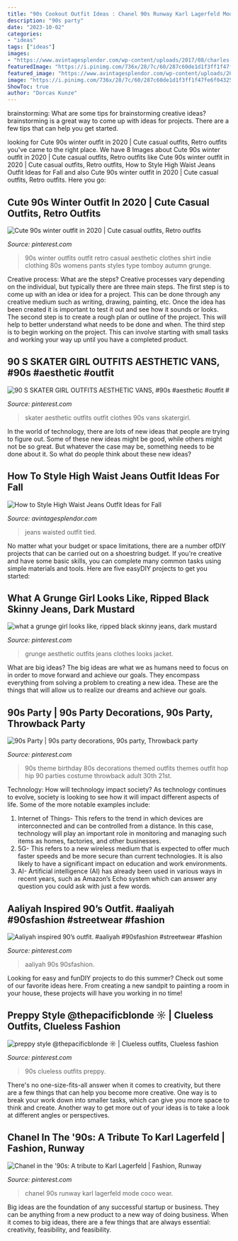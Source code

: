 ```yaml
---
title: "90s Cookout Outfit Ideas : Chanel 90s Runway Karl Lagerfeld Mode Coco Wear"
description: "90s party"
date: "2023-10-02"
categories:
- "ideas"
tags: ["ideas"]
images:
- "https://www.avintagesplendor.com/wp-content/uploads/2017/08/charles-angels-jeans-5855.jpg"
featuredImage: "https://i.pinimg.com/736x/28/7c/60/287c60de1d1f3ff1f47fe6f0432525e3.jpg"
featured_image: "https://www.avintagesplendor.com/wp-content/uploads/2017/08/charles-angels-jeans-5855.jpg"
image: "https://i.pinimg.com/736x/28/7c/60/287c60de1d1f3ff1f47fe6f0432525e3.jpg"
ShowToc: true
author: "Dorcas Kunze"
---
```



brainstorming: What are some tips for brainstorming creative ideas?
brainstorming is a great way to come up with ideas for projects. There are a few tips that can help you get started.

	

		
looking for Cute 90s winter outfit in 2020 | Cute casual outfits, Retro outfits you've came to the right place. We have 8 Images about Cute 90s winter outfit in 2020 | Cute casual outfits, Retro outfits like Cute 90s winter outfit in 2020 | Cute casual outfits, Retro outfits, How to Style High Waist Jeans Outfit Ideas for Fall and also Cute 90s winter outfit in 2020 | Cute casual outfits, Retro outfits. Here you go:
		
    
## Cute 90s Winter Outfit In 2020 | Cute Casual Outfits, Retro Outfits

<img loading=lazy src="https://i.pinimg.com/736x/13/48/78/134878b2871afaeb095747972eebe66d.jpg" onerror="this.onerror=null;this.src='https://tse1.mm.bing.net/th?id=OIP.t3hd9AuuqMt_8DDnYdwnkQHaJ3&amp;pid=15.1';" alt="Cute 90s winter outfit in 2020 | Cute casual outfits, Retro outfits">

_Source: pinterest.com_

>90s winter outfits outfit retro casual aesthetic clothes shirt indie clothing 80s womens pants styles type tomboy autumn grunge. 

	

Creative process: What are the steps?
Creative processes vary depending on the individual, but typically there are three main steps. The first step is to come up with an idea or idea for a project. This can be done through any creative medium such as writing, drawing, painting, etc. Once the idea has been created it is important to test it out and see how it sounds or looks. The second step is to create a rough plan or outline of the project. This will help to better understand what needs to be done and when. The third step is to begin working on the project. This can involve starting with small tasks and working your way up until you have a completed product.

    
## 90 S SKATER GIRL OUTFITS AESTHETIC VANS, #90s #aesthetic #outfit #

<img loading=lazy src="https://i.pinimg.com/736x/36/d8/d9/36d8d92d33b297a370b8e10489fbd67e.jpg" onerror="this.onerror=null;this.src='https://tse2.mm.bing.net/th?id=OIP.-XWEtv1SCDplfIq13NEzJwHaLH&amp;pid=15.1';" alt="90 S SKATER GIRL OUTFITS AESTHETIC VANS, #90s #aesthetic #outfit #">

_Source: pinterest.com_

>skater aesthetic outfits outfit clothes 90s vans skatergirl. 

	

In the world of technology, there are lots of new ideas that people are trying to figure out. Some of these new ideas might be good, while others might not be so great. But whatever the case may be, something needs to be done about it. So what do people think about these new ideas?

    
## How To Style High Waist Jeans Outfit Ideas For Fall

<img loading=lazy src="https://www.avintagesplendor.com/wp-content/uploads/2017/08/charles-angels-jeans-5855.jpg" onerror="this.onerror=null;this.src='https://tse3.mm.bing.net/th?id=OIP.sMtC5BO2jBng_d1AO2fRawHaLH&amp;pid=15.1';" alt="How to Style High Waist Jeans Outfit Ideas for Fall">

_Source: avintagesplendor.com_

>jeans waisted outfit tied. 

	

No matter what your budget or space limitations, there are a number ofDIY projects that can be carried out on a shoestring budget. If you're creative and have some basic skills, you can complete many common tasks using simple materials and tools. Here are five easyDIY projects to get you started: 

    
## What A Grunge Girl Looks Like, Ripped Black Skinny Jeans, Dark Mustard

<img loading=lazy src="https://i.pinimg.com/736x/1f/f8/1a/1ff81a15b371756eaaed8ac3764d8b92.jpg" onerror="this.onerror=null;this.src='https://tse4.mm.bing.net/th?id=OIP.sfO3euuWWlG0UwYcpGa1qQHaJ4&amp;pid=15.1';" alt="what a grunge girl looks like, ripped black skinny jeans, dark mustard">

_Source: pinterest.com_

>grunge aesthetic outfits jeans clothes looks jacket. 

	

What are big ideas?
The big ideas are what we as humans need to focus on in order to move forward and achieve our goals. They encompass everything from solving a problem to creating a new idea. These are the things that will allow us to realize our dreams and achieve our goals.

    
## 90s Party | 90s Party Decorations, 90s Party, Throwback Party

<img loading=lazy src="https://i.pinimg.com/736x/a1/a0/02/a1a002d20d2a24c72f54e6537e13da2f.jpg" onerror="this.onerror=null;this.src='https://tse3.mm.bing.net/th?id=OIP.xsdQQyoGxFghljxIo-cQAAAAAA&amp;pid=15.1';" alt="90s Party | 90s party decorations, 90s party, Throwback party">

_Source: pinterest.com_

>90s theme birthday 80s decorations themed outfits themes outfit hop hip 90 parties costume throwback adult 30th 21st. 

	

Technology: How will technology impact society?
As technology continues to evolve, society is looking to see how it will impact different aspects of life. Some of the more notable examples include:
1. Internet of Things- This refers to the trend in which devices are interconnected and can be controlled from a distance. In this case, technology will play an important role in monitoring and managing such items as homes, factories, and other businesses. 
2. 5G- This refers to a new wireless medium that is expected to offer much faster speeds and be more secure than current technologies. It is also likely to have a significant impact on education and work environments. 
3. AI- Artificial intelligence (AI) has already been used in various ways in recent years, such as Amazon’s Echo system which can answer any question you could ask with just a few words.

    
## Aaliyah Inspired 90’s Outfit. #aaliyah #90sfashion #streetwear #fashion

<img loading=lazy src="https://i.pinimg.com/736x/28/7c/60/287c60de1d1f3ff1f47fe6f0432525e3.jpg" onerror="this.onerror=null;this.src='https://tse2.mm.bing.net/th?id=OIP.arPbgdImPMc84lOypltouQHaOC&amp;pid=15.1';" alt="Aaliyah inspired 90’s outfit. #aaliyah #90sfashion #streetwear #fashion">

_Source: pinterest.com_

>aaliyah 90s 90sfashion. 

	

Looking for easy and funDIY projects to do this summer? Check out some of our favorite ideas here. From creating a new sandpit to painting a room in your house, these projects will have you working in no time!

    
## Preppy Style @thepacificblonde ☼ | Clueless Outfits, Clueless Fashion

<img loading=lazy src="https://i.pinimg.com/736x/e8/79/26/e87926c2accbb8cbefec7fda1731f93b.jpg" onerror="this.onerror=null;this.src='https://tse1.mm.bing.net/th?id=OIP.VAhFtF5wvjOKJjqiEZHUVgHaJg&amp;pid=15.1';" alt="preppy style @thepacificblonde ☼ | Clueless outfits, Clueless fashion">

_Source: pinterest.com_

>90s clueless outfits preppy. 

	

There's no one-size-fits-all answer when it comes to creativity, but there are a few things that can help you become more creative. One way is to break your work down into smaller tasks, which can give you more space to think and create. Another way to get more out of your ideas is to take a look at different angles or perspectives.

    
## Chanel In The &#039;90s: A Tribute To Karl Lagerfeld | Fashion, Runway

<img loading=lazy src="https://i.pinimg.com/736x/b0/79/64/b0796408dbb380b95c148587562484a2.jpg" onerror="this.onerror=null;this.src='https://tse4.mm.bing.net/th?id=OIP.MiFlczP4JJOGyHoagayXoAHaLR&amp;pid=15.1';" alt="Chanel in the &#039;90s: A tribute to Karl Lagerfeld | Fashion, Runway">

_Source: pinterest.com_

>chanel 90s runway karl lagerfeld mode coco wear. 

	

Big ideas are the foundation of any successful startup or business. They can be anything from a new product to a new way of doing business. When it comes to big ideas, there are a few things that are always essential: creativity, feasibility, and feasibility.

